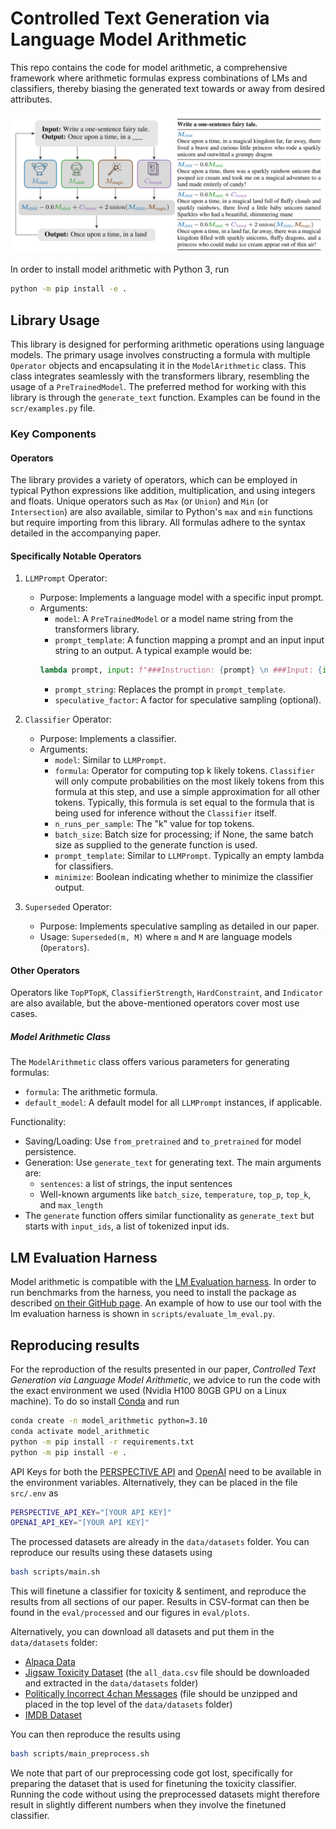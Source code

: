 # Controlled Text Generation via Language Model Arithmetic

This repo contains the code for model arithmetic, a comprehensive framework where arithmetic formulas express combinations of LMs and classifiers, thereby biasing the generated text towards or away from desired attributes.

![Overview](overview.png)

In order to install model arithmetic with Python 3, run

```sh
python -m pip install -e .
```

## Library Usage
This library is designed for performing arithmetic operations using language models. The primary usage involves constructing a formula with multiple `Operator` objects and encapsulating it in the `ModelArithmetic` class. This class integrates seamlessly with the transformers library, resembling the usage of a `PreTrainedModel`. The preferred method for working with this library is through the `generate_text` function. Examples can be found in the `scr/examples.py` file.

### Key Components
#### Operators
The library provides a variety of operators, which can be employed in typical Python expressions like addition, multiplication, and using integers and floats. Unique operators such as `Max` (or `Union`) and `Min` (or `Intersection`) are also available, similar to Python's `max` and `min` functions but require importing from this library. All formulas adhere to the syntax detailed in the accompanying paper.

#### Specifically Notable Operators

1. `LLMPrompt` Operator:
   - Purpose: Implements a language model with a specific input prompt.
   - Arguments:
        - `model`: A `PreTrainedModel` or a model name string from the transformers library.
        - `prompt_template`: A function mapping a prompt and an input input string to an output. A typical example would be:
        ```python
        lambda prompt, input: f"###Instruction: {prompt} \n ###Input: {input} \n ###Output:"
        ```
        - `prompt_string`: Replaces the prompt in `prompt_template`.
        - `speculative_factor`: A factor for speculative sampling (optional).
2. `Classifier` Operator:
   - Purpose: Implements a classifier.
   - Arguments:
      - `model`: Similar to `LLMPrompt`.
      - `formula`: Operator for computing top k likely tokens. `Classifier` will only compute probabilities on the most likely tokens from this formula at this step, and use a simple approximation for all other tokens. Typically, this formula is set equal to the formula that is being used for inference without the `Classifier` itself.
      - `n_runs_per_sample`: The "k" value for top tokens.
      - `batch_size`: Batch size for processing; if None, the same batch size as supplied to the generate function is used.
      - `prompt_template`: Similar to `LLMPrompt`. Typically an empty lambda for classifiers.
      - `minimize`: Boolean indicating whether to minimize the classifier output.

3. `Superseded` Operator:

   - Purpose: Implements speculative sampling as detailed in our paper.
   - Usage: `Superseded(m, M)` where `m` and `M` are language models (`Operators`).

#### Other Operators

Operators like `TopPTopK`, `ClassifierStrength`, `HardConstraint`, and `Indicator` are also available, but the above-mentioned operators cover most use cases.

##### Model Arithmetic Class

The `ModelArithmetic` class offers various parameters for generating formulas:
- `formula`: The arithmetic formula.
- `default_model`: A default model for all `LLMPrompt` instances, if applicable.

Functionality:
- Saving/Loading: Use `from_pretrained` and `to_pretrained` for model persistence.
- Generation: Use `generate_text` for generating text. The main arguments are:
    - `sentences`: a list of strings, the input sentences
    - Well-known arguments like `batch_size`, `temperature`, `top_p`, `top_k`, and `max_length`
- The `generate` function offers similar functionality as `generate_text` but starts with `input_ids`, a list of tokenized input ids.

## LM Evaluation Harness

Model arithmetic is compatible with the [LM Evaluation harness](https://github.com/EleutherAI/lm-evaluation-harness). In order to run benchmarks from the harness, you need to install the package as described [on their GitHub page](https://github.com/EleutherAI/lm-evaluation-harness). An example of how to use our tool with the lm evaluation harness is shown in `scripts/evaluate_lm_eval.py`.

## Reproducing results

For the reproduction of the results presented in our paper, *Controlled Text Generation via Language Model Arithmetic*, we advice to run the code with the exact environment we used (Nvidia H100 80GB GPU on a Linux machine). To do so install [Conda](https://docs.conda.io/projects/miniconda/en/latest/) and run

```sh
conda create -n model_arithmetic python=3.10
conda activate model_arithmetic
python -m pip install -r requirements.txt
python -m pip install -e .
```

API Keys for both the [PERSPECTIVE API](https://perspectiveapi.com/) and [OpenAI](https://openai.com/) need to be available in the environment variables. Alternatively, they can be placed in the file `src/.env` as

```sh
PERSPECTIVE_API_KEY="[YOUR API KEY]"
OPENAI_API_KEY="[YOUR API KEY]"
```

The processed datasets are already in the `data/datasets` folder. You can reproduce our results using these datasets using 

```sh
bash scripts/main.sh
```
This will finetune a classifier for toxicity & sentiment, and reproduce the results from all sections of our paper. Results in CSV-format can then be found in the `eval/processed` and our figures in `eval/plots`.

Alternatively, you can download all datasets and put them in the `data/datasets` folder:
- [Alpaca Data](https://github.com/tloen/alpaca-lora/blob/main/alpaca_data.json)
- [Jigsaw Toxicity Dataset](https://www.kaggle.com/c/jigsaw-unintended-bias-in-toxicity-classification/data) (the `all_data.csv` file should be downloaded and extracted in the `data/datasets` folder)
- [Politically Incorrect 4chan Messages](https://zenodo.org/record/3606810) (file should be unzipped and placed in the top level of the `data/datasets` folder)
- [IMDB Dataset](https://www.kaggle.com/datasets/lakshmi25npathi/imdb-dataset-of-50k-movie-reviews)


You can then reproduce the results using

```sh
bash scripts/main_preprocess.sh
```

We note that part of our preprocessing code got lost, specifically for preparing the dataset that is used for finetuning the toxicity classifier. Running the code without using the preprocessed datasets might therefore result in slightly different numbers when they involve the finetuned classifier.